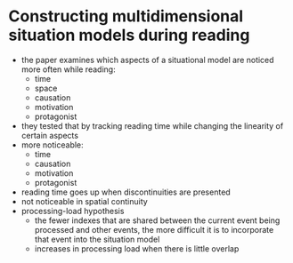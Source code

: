 # Constructing multidimensional situation models during reading
- the paper examines which aspects of a situational model are noticed more often while reading:
  - time
  - space
  - causation
  - motivation
  - protagonist
- they tested that by tracking reading time while changing the linearity of certain aspects
- more noticeable:
  - time
  - causation
  - motivation
  - protagonist
- reading time goes up when discontinuities are presented
- not noticeable in spatial continuity
- processing-load hypothesis
  - the fewer indexes that are shared between the current event being processed and other events, the more difficult it is to incorporate that event into the situation model
  - increases in processing load when there is little overlap